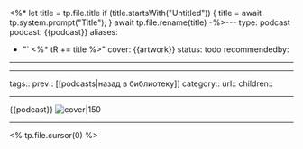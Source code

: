 <%*
let title = tp.file.title
if (title.startsWith("Untitled")) {
title = await tp.system.prompt("Title");
}
await tp.file.rename(title)
-%>---
type: podcast
podcast: {{podcast}}
aliases: 
- "` <%* tR += title %>"
cover: {{artwork}}
status: todo
recommendedby:
---
___
tags:: 
prev:: [[podcasts|назад в библиотеку]]
category::
url::
children::
___
{{podcast}}
![cover|150]({{artwork}})
___

<% tp.file.cursor(0) %>